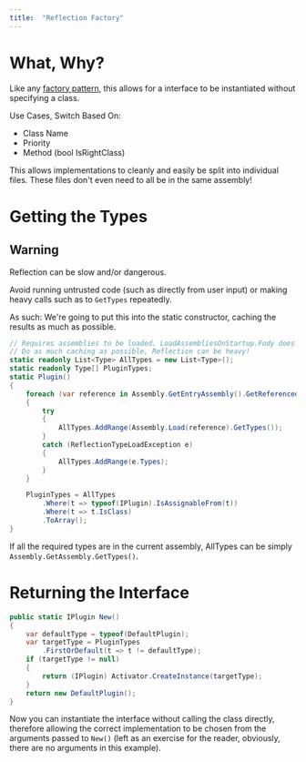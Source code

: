 ```yaml
---
title:  "Reflection Factory"
---
```


# What, Why?

Like any [factory pattern](https://en.wikipedia.org/wiki/Factory_method_pattern), this allows for a interface to be instantiated without specifying a class.

Use Cases, Switch Based On:

- Class Name
- Priority
- Method (bool IsRightClass)

This allows implementations to cleanly and easily be split into individual files. These files don't even need to all be in the same assembly!

# Getting the Types

## Warning

Reflection can be slow and/or dangerous.

Avoid running untrusted code (such as directly from user input) or making heavy calls such as to `GetTypes` repeatedly.

As such: We're going to put this into the static constructor, caching the results as much as possible.

```c#
// Requires assemblies to be loaded. LoadAssembliesOnStartup.Fody does a clever job.
// Do as much caching as possible, Reflection can be heavy!
static readonly List<Type> AllTypes = new List<Type>();
static readonly Type[] PluginTypes;
static Plugin()
{
    foreach (var reference in Assembly.GetEntryAssembly().GetReferencedAssemblies())
    {
        try
        {
            AllTypes.AddRange(Assembly.Load(reference).GetTypes());
        }
        catch (ReflectionTypeLoadException e)
        {
            AllTypes.AddRange(e.Types);
        }
    }

    PluginTypes = AllTypes
        .Where(t => typeof(IPlugin).IsAssignableFrom(t))
        .Where(t => t.IsClass)
        .ToArray();
}
```

If all the required types are in the current assembly, AllTypes can be simply `Assembly.GetAssembly.GetTypes()`.

# Returning the Interface

```c#
public static IPlugin New()
{
    var defaultType = typeof(DefaultPlugin);
    var targetType = PluginTypes
        .FirstOrDefault(t => t != defaultType);
    if (targetType != null)
    {
        return (IPlugin) Activator.CreateInstance(targetType);
    }
    return new DefaultPlugin();
}
```

Now you can instantiate the interface without calling the class directly, therefore allowing the correct implementation to be chosen from the arguments passed to `New()` (left as an exercise for the reader, obviously, there are no arguments in this example).